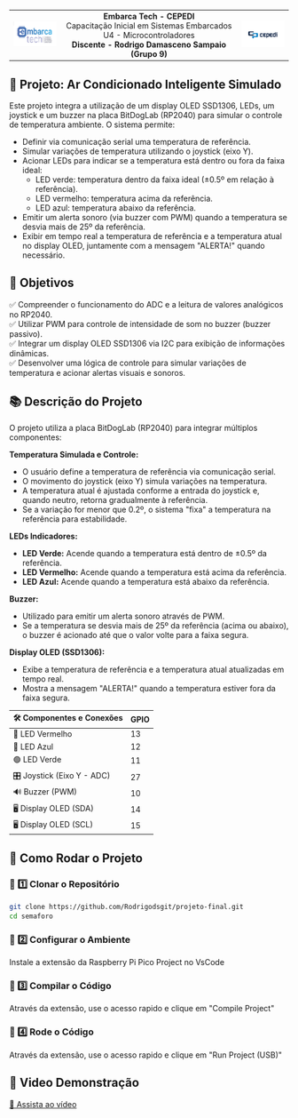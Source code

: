 <table align="center">
  <tr>
    <td><img src="image.png" width="100"></td>
    <td align="center">
      <b>Embarca Tech - CEPEDI</b><br>
      Capacitação Inicial em Sistemas Embarcados<br>
      U4 - Microcontroladores<br>
      <b>Discente - Rodrigo Damasceno Sampaio (Grupo 9)</b>
    </td>
    <td><img src="image2.png" width="100"></td>
  </tr>
</table>

## 🌟 Projeto: Ar Condicionado Inteligente Simulado
Este projeto integra a utilização de um display OLED SSD1306, LEDs, um joystick e um buzzer na placa BitDogLab (RP2040) para simular o controle de temperatura ambiente. O sistema permite:

- Definir via comunicação serial uma temperatura de referência.
- Simular variações de temperatura utilizando o joystick (eixo Y).
- Acionar LEDs para indicar se a temperatura está dentro ou fora da faixa ideal:
  - LED verde: temperatura dentro da faixa ideal (±0.5º em relação à referência).
  - LED vermelho: temperatura acima da referência.
  - LED azul: temperatura abaixo da referência.
- Emitir um alerta sonoro (via buzzer com PWM) quando a temperatura se desvia mais de 25º da referência.
- Exibir em tempo real a temperatura de referência e a temperatura atual no display OLED, juntamente com a mensagem "ALERTA!" quando necessário.

## 🎯 Objetivos

✅ Compreender o funcionamento do ADC e a leitura de valores analógicos no RP2040.  
✅ Utilizar PWM para controle de intensidade de som no buzzer (buzzer passivo).  
✅ Integrar um display OLED SSD1306 via I2C para exibição de informações dinâmicas.  
✅ Desenvolver uma lógica de controle para simular variações de temperatura e acionar alertas visuais e sonoros.

## 📚 Descrição do Projeto
O projeto utiliza a placa BitDogLab (RP2040) para integrar múltiplos componentes:

**Temperatura Simulada e Controle:**  
- O usuário define a temperatura de referência via comunicação serial.  
- O movimento do joystick (eixo Y) simula variações na temperatura.  
- A temperatura atual é ajustada conforme a entrada do joystick e, quando neutro, retorna gradualmente à referência.  
- Se a variação for menor que 0.2º, o sistema "fixa" a temperatura na referência para estabilidade.

**LEDs Indicadores:**  
- **LED Verde:** Acende quando a temperatura está dentro de ±0.5º da referência.  
- **LED Vermelho:** Acende quando a temperatura está acima da referência.  
- **LED Azul:** Acende quando a temperatura está abaixo da referência.

**Buzzer:**  
- Utilizado para emitir um alerta sonoro através de PWM.  
- Se a temperatura se desvia mais de 25º da referência (acima ou abaixo), o buzzer é acionado até que o valor volte para a faixa segura.

**Display OLED (SSD1306):**  
- Exibe a temperatura de referência e a temperatura atual atualizadas em tempo real.  
- Mostra a mensagem "ALERTA!" quando a temperatura estiver fora da faixa segura.

| 🛠 Componentes e Conexões              | GPIO        |
|----------------------------------------|-------------|
| 🔴 LED Vermelho                        | 13          |
| 🔵 LED Azul                            | 12          |
| 🟢 LED Verde                           | 11          |
| 🎛 Joystick (Eixo Y - ADC)             | 27          |
| 🔊 Buzzer (PWM)                        | 10          |
| 🖥 Display OLED (SDA)                   | 14          |
| 🖥 Display OLED (SCL)                   | 15          |

## 🚀 Como Rodar o Projeto

### 📌 **1️⃣ Clonar o Repositório**
```bash
git clone https://github.com/Rodrigodsgit/projeto-final.git
cd semaforo
```

### 📌 **2️⃣ Configurar o Ambiente**
Instale a extensão da Raspberry Pi Pico Project no VsCode  

### 📌 3️⃣ Compilar o Código
Através da extensão, use o acesso rapido e clique em "Compile Project"

### 📌 4️⃣ Rode o Código
Através da extensão, use o acesso rapido e clique em "Run Project (USB)"

## 🚀 Video Demonstração


[🎥 Assista ao vídeo](https://youtu.be/3eyLokqe-nU)
